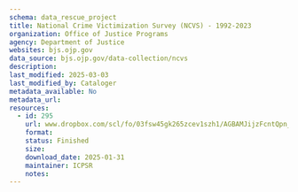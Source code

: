 ```yaml
---
schema: data_rescue_project 
title: National Crime Victimization Survey (NCVS) - 1992-2023
organization: Office of Justice Programs
agency: Department of Justice
websites: bjs.ojp.gov
data_source: bjs.ojp.gov/data-collection/ncvs
description: 
last_modified: 2025-03-03
last_modified_by: Cataloger
metadata_available: No
metadata_url: 
resources:
  - id: 295
    url: www.dropbox.com/scl/fo/03fsw45gk265zcev1szh1/AGBAMJijzFcntQpn_r-FJS8?rlkey=9arsoo2pzkp0wfuvkpze1124t&dl=0
    format: 
    status: Finished
    size: 
    download_date: 2025-01-31
    maintainer: ICPSR
    notes: 
---
```

